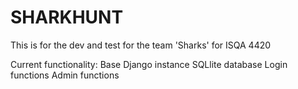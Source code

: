 # SHARKHUNT
This is for the dev and test for the team 'Sharks' for ISQA 4420

Current functionality:
  Base Django instance
  SQLlite database
  Login functions
  Admin functions
